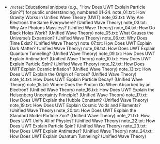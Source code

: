 - `/notes`: Educational snippets (e.g., "How Does UWT Explain Particle Spin?") for public understanding, numbered 01-24.
note_01.txt: How Gravity Works in Unified Wave Theory (UWT)
note_02.txt: Why Are Electrons the Same Everywhere? (Unified Wave Theory)
note_03.txt: Why Are Photons Massless? (Unified Wave Theory)
note_04.txt: How Do Black Holes Work? (Unified Wave Theory)
note_05.txt: What Causes the Universe’s Expansion? (Unified Wave Theory)
note_06.txt: Why Does Time Exist? (Unified Wave Theory)
note_07.txt: How Does UWT Explain Dark Matter? (Unified Wave Theory)
note_08.txt: How Does UWT Explain Quantum Tunneling? (Unified Wave Theory)
note_09.txt: How Does UWT Explain Antimatter? (Unified Wave Theory)
note_10.txt: How Does UWT Explain Particle Spin? (Unified Wave Theory)
note_12.txt: How Does UWT Explain Cosmic Inflation? (Unified Wave Theory)
note_13.txt: How Does UWT Explain the Origin of Forces? (Unified Wave Theory)
note_14.txt: How Does UWT Explain Particle Decay? (Unified Wave Theory)
note_15.txt: Where Does the Photon Go When Absorbed by an Electron? (Unified Wave Theory)
note_16.txt: How Does UWT Explain the Heisenberg Uncertainty Principle? (Unified Wave Theory)
note_17.txt: How Does UWT Explain the Hubble Constant? (Unified Wave Theory)
note_19.txt: How Does UWT Explain Cosmic Voids and Filaments? (Unified Wave Theory)
note_20.txt: How Does UWT Explain the Standard Model Particle Zoo? (Unified Wave Theory)
note_21.txt: How Does UWT Unify All of Physics? (Unified Wave Theory)
note_22.txt: How Does UWT Explain Particle Spin? (Unified Wave Theory)
note_23.txt: How Does UWT Explain Antimatter? (Unified Wave Theory)
note_24.txt: How Does UWT Explain Quantum Tunneling? (Unified Wave Theory)
